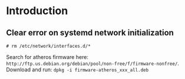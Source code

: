 # Introduction


## Clear error on systemd network initialization
```
# rm /etc/network/interfaces.d/*

```

Search for atheros firmware here: `http://ftp.us.debian.org/debian/pool/non-free/f/firmware-nonfree/`. 
Download and run: `dpkg -i firmware-atheros_xxx_all.deb` 

